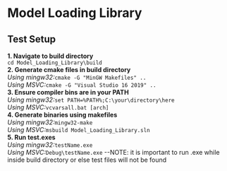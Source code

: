 # Model Loading Library
## Test Setup
**1. Navigate to build directory**  
`cd Model_Loading_Library\build`  
**2. Generate cmake files in build directory**  
*Using mingw32:*`cmake -G "MinGW Makefiles" ..`  
*Using MSVC:*`cmake -G "Visual Studio 16 2019" ..`  
**3. Ensure compiler bins are in your PATH**  
*Using mingw32:*`set PATH=%PATH%;C:\your\directory\here`  
*Using MSVC:*`vcvarsall.bat [arch]`  
**4. Generate binaries using makefiles**  
*Using mingw32:*`mingw32-make`  
*Using MSVC:*`msbuild Model_Loading_Library.sln`  
**5. Run test.exes**  
*Using mingw32:*`testName.exe`  
*Using MSVC:*`Debug\testName.exe` --NOTE: it is important to run .exe while inside build directory or else test files will not be found  
